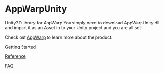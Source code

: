 AppWarpUnity
============

Unity3D library for AppWarp.You simply need to download AppWarpUnity.dll and import it as an Asset in to your Unity project 
and you are all set!

Check out [AppWarp](http://appwarp.shephertz.com/) to learn more about the product.

[Getting Started](https://github.com/shephertz/AppWarp_WP7_SDK_DLL/wiki/Getting-Started)

[Reference](https://github.com/shephertz/AppWarp_WP7_SDK_DLL/wiki/Reference)

[FAQ](https://github.com/shephertz/AppWarp_JAVA_SDK_JAR/wiki/FAQ)
